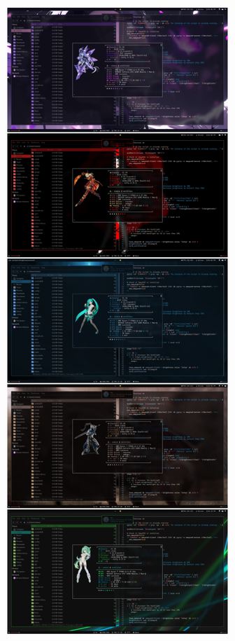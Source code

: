 ![](.github/purple_anime_girl.jpg)
![](.github/red_anime_girl.jpg)
![](.github/space_dark_blue.jpg)
![](.github/horse.jpg)
![](.github/green.jpg)
